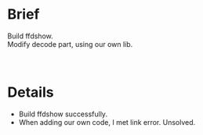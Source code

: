 # Brief #

Build ffdshow.<br>
Modify decode part, using our own lib.<br>
<br>
<br>
<h1>Details</h1>

<ul><li>Build ffdshow successfully.<br>
</li><li>When adding our own code, I met link error. Unsolved.